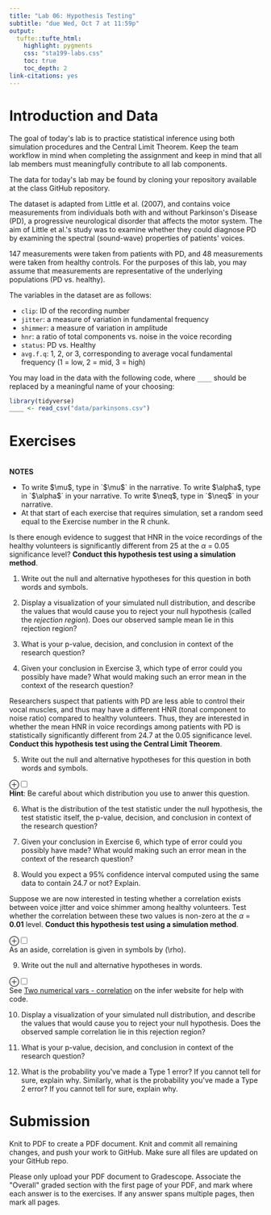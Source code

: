 ```yaml
---
title: "Lab 06: Hypothesis Testing"
subtitle: "due Wed, Oct 7 at 11:59p"
output: 
  tufte::tufte_html:
    highlight: pygments
    css: "sta199-labs.css"
    toc: true
    toc_depth: 2
link-citations: yes
---
```




# Introduction and Data

The goal of today's lab is to practice statistical inference using both
simulation procedures and the Central Limit Theorem. Keep the team workflow in mind when completing the assignment and keep in mind that all lab members must meaningfully contribute to all lab components. 

The data for today's lab may be found by cloning your repository available at the class GitHub repository.

The dataset is adapted from Little et al. (2007), and contains voice 
measurements from individuals both with and without Parkinson's Disease (PD), a progressive neurological disorder that affects the motor system. The aim of Little et al.'s study was to examine whether they could diagnose PD by examining the spectral (sound-wave) properties of patients' voices.

147 measurements were taken from patients with PD, and 48 measurements were
taken from healthy controls. For the purposes of this lab, you may assume that measurements are representative of the underlying populations (PD vs. healthy).

The variables in the dataset are as follows:

- `clip`: ID of the recording number
- `jitter`: a measure of variation in fundamental frequency
- `shimmer`: a measure of variation in amplitude
- `hnr`: a ratio of total components vs. noise in the voice recording
- `status`: PD vs. Healthy
- `avg.f.q`: 1, 2, or 3, corresponding to average vocal fundamental frequency 
(1 = low, 2 = mid, 3 = high)

You may load in the data with the following code, where `____` should be
replaced by a meaningful name of your choosing:


```r
library(tidyverse)
____ <- read_csv("data/parkinsons.csv")
```

# Exercises

<br> 

<div class = "commit">
<b>NOTES</b>
<ul>
  <li>To write $\mu$, type in `$\mu$` in the narrative. To write $\alpha$, type in `$\alpha$` in your narrative. To write $\neq$, type in `$\neq$` in your narrative.</li>
  <li>At that start of each exercise that requires simulation, set a random seed equal to the Exercise number in the R chunk.</li>
</ul>
</div>


Is there enough evidence to suggest that HNR in the voice recordings of the healthy volunteers is significantly different from 25 at the $\alpha$ = 0.05 significance level? **Conduct this hypothesis test using a simulation method**. 

1. Write out the null and alternative hypotheses for this question in both
words and symbols. 

2. Display a visualization of your simulated null distribution, and describe the values that would cause you to reject your null hypothesis (called the *rejection region*). Does our observed sample mean lie in this rejection region?

3. What is your p-value, decision, and conclusion in context of the
research question?

4. Given your conclusion in Exercise 3, which type of error could you possibly have made? What would making such an error mean in the context of the research question?

Researchers suspect that patients with PD are less able to control their vocal muscles, and thus may have a different HNR (tonal component to noise ratio)  compared to healthy volunteers. Thus, they are interested in whether the mean HNR in voice recordings among patients with PD is statistically significantly different from 24.7 at the 0.05 significance level. **Conduct this hypothesis test using the Central Limit Theorem**.

5. Write out the null and alternative hypotheses for this question in both
words and symbols. 

<label for="tufte-mn-" class="margin-toggle">&#8853;</label><input type="checkbox" id="tufte-mn-" class="margin-toggle"><span class="marginnote"><span style="display: block;"><strong>Hint</strong>: Be careful about which distribution you use to anwer this question.</span></span>

6. What is the distribution of the test statistic under the null 
hypothesis, the test statistic itself, the p-value, decision, and conclusion in context of the research question?

7. Given your conclusion in Exercise 6, which type of error could you possibly have made? What would making such an error mean in the context of the research question?

8. Would you expect a 95% confidence interval computed using the same data to contain 24.7 or not? Explain.

Suppose we are now interested in testing whether a correlation exists between voice jitter and voice shimmer among healthy volunteers. Test whether the correlation between these two values is non-zero at the $\alpha$  = **0.01** level. **Conduct this hypothesis test using a simulation method**.

<label for="tufte-mn-" class="margin-toggle">&#8853;</label><input type="checkbox" id="tufte-mn-" class="margin-toggle"><span class="marginnote"><span style="display: block;">As an aside, correlation is given in symbols by <span class="math inline">\(\rho\)</span>.</span></span>

9. Write out the null and alternative hypotheses in words. 

<label for="tufte-mn-" class="margin-toggle">&#8853;</label><input type="checkbox" id="tufte-mn-" class="margin-toggle"><span class="marginnote"><span style="display: block;">See <a href="https://infer.netlify.app/articles/observed_stat_examples.html#hypothesis-tests-1">Two numerical vars - correlation</a> on the infer website for help with code.</span></span>
                                  
10. Display a visualization of your simulated null distribution, and describe the values that would cause you to reject your null hypothesis. Does the observed sample correlation lie in this rejection region?

11. What is your p-value, decision, and conclusion in context of the
research question?

12. What is the probability you've made a Type 1 error? If you cannot tell for sure, explain why. Similarly, what is the probability you've made a Type 2 error? If you cannot tell for sure, explain why.

# Submission

Knit to PDF to create a PDF document. Knit and commit all remaining changes, and push your work to GitHub. Make sure all files are updated on your GitHub repo.

Please only upload your PDF document to Gradescope. Associate the "Overall"
graded section with the first page of your PDF, and mark where each answer is to the exercises. If any answer spans multiple pages, then mark all pages.
